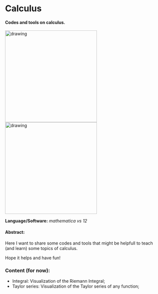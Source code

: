 # Calculus

#### Codes and tools on calculus.

<img src="https://user-images.githubusercontent.com/66641409/85236777-37a3d800-b3f7-11ea-8410-020ae2e8eef7.png" alt="drawing" width="300"/> <img src="https://user-images.githubusercontent.com/66641409/85235963-f0661900-b3ef-11ea-8818-f15b79730547.png" alt="drawing" width="300"/> 

**Language/Software:** *mathematica vs 12*

#### Abstract:
Here I want to share some codes and tools that might be helpfull to teach (and learn) some topics of calculus. 

Hope it helps and have fun!


### Content (for now):

- Integral: Visualization of the Riemann Integral;
- Taylor series: Visualization of the Taylor series of any function;
